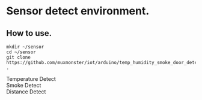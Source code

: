 # Sensor detect environment.
## How to use.
```
mkdir ~/sensor
cd ~/sensor
git clone https://github.com/muxmonster/iot/arduino/temp_humidity_smoke_door_detect.ino .
```

Temperature Detect <br />
Smoke Detect <br />
Distance Detect
